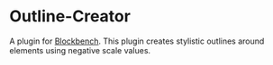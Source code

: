 # Outline-Creator
A plugin for [Blockbench](https://blockbench.net/). This plugin creates stylistic outlines around elements using negative scale values.
